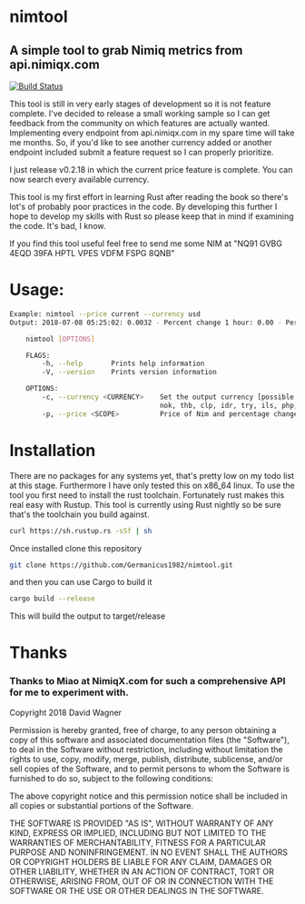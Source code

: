 ﻿# nimtool  
## A simple tool to grab Nimiq metrics from api.nimiqx.com
[![Build Status](https://travis-ci.org/Germanicus1982/nimtool.svg?branch=dev)](https://travis-ci.org/Germanicus1982/nimtool)

This tool is still in very early stages of development so it is not feature complete. I've decided to release a small working sample so I can get feedback from the community on which features are actually wanted. Implementing every endpoint from api.nimiqx.com in my spare time will take me months. So, if you'd like to see another currency added or another endpoint included submit a feature request so I can properly prioritize.

I just release v0.2.18 in which the current price feature is complete. You can now search every available currency.

This tool is my first effort in learning Rust after reading the book so there's lot's of probably poor practices in the code. By developing this further I hope to develop my skills with Rust so please keep that in mind if examining the code. It's bad, I know.

If you find this tool useful feel free to send me some NIM at "NQ91 GVBG 4EQD 39FA HPTL VPES VDFM FSPG 8QNB"
  
# Usage:
```sh
Example: nimtool --price current --currency usd
Output: 2018-07-08 05:25:02: 0.0032 - Percent change 1 hour: 0.00 - Percent change 24 hour: -3.03

    nimtool [OPTIONS]

    FLAGS:
        -h, --help       Prints help information
        -V, --version    Prints version information

    OPTIONS:
        -c, --currency <CURRENCY>    Set the output currency [possible values: usd, eur, aud, brl, cad, cny, gbp, nzd, dkk, jpy, pln, krw, rub, mxn, sek, hkd, myr, sgd, chf, huf,
                                     nok, thb, clp, idr, try, ils, php, twd, czk, inr, pkr, zar, btc]
        -p, --price <SCOPE>          Price of Nim and percentage change [possible values: current]
```

# Installation
There are no packages for any systems yet, that's pretty low on my todo list at this stage. Furthermore I have only tested this on x86_64 linux. To use the tool you first need to install the rust toolchain. Fortunately rust makes this real easy with Rustup. This tool is currently using Rust nightly so be sure that's the toolchain you build against.

```sh
curl https://sh.rustup.rs -sSf | sh
```
Once installed clone this repository

```sh
git clone https://github.com/Germanicus1982/nimtool.git
```
and then you can use Cargo to build it

```sh
cargo build --release
```
This will build the output to target/release

# Thanks
### Thanks to Miao at NimiqX.com for such a comprehensive API for me to experiment with.

Copyright 2018 David Wagner

Permission is hereby granted, free of charge, to any person obtaining a copy of this software and associated documentation files (the "Software"), to deal in the Software without restriction, including without limitation the rights to use, copy, modify, merge, publish, distribute, sublicense, and/or sell copies of the Software, and to permit persons to whom the Software is furnished to do so, subject to the following conditions:

The above copyright notice and this permission notice shall be included in all copies or substantial portions of the Software.

THE SOFTWARE IS PROVIDED "AS IS", WITHOUT WARRANTY OF ANY KIND, EXPRESS OR IMPLIED, INCLUDING BUT NOT LIMITED TO THE WARRANTIES OF MERCHANTABILITY, FITNESS FOR A PARTICULAR PURPOSE AND NONINFRINGEMENT. IN NO EVENT SHALL THE AUTHORS OR COPYRIGHT HOLDERS BE LIABLE FOR ANY CLAIM, DAMAGES OR OTHER LIABILITY, WHETHER IN AN ACTION OF CONTRACT, TORT OR OTHERWISE, ARISING FROM, OUT OF OR IN CONNECTION WITH THE SOFTWARE OR THE USE OR OTHER DEALINGS IN THE SOFTWARE.
